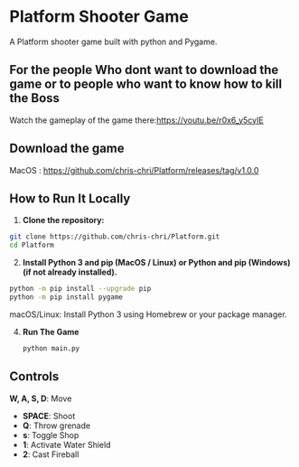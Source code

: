 # Platform Shooter Game

A Platform shooter game built with python and Pygame.
## For the people Who dont want to download the game or to people who want to know how to kill the Boss
Watch the gameplay of the game there:https://youtu.be/r0x6_y5cyIE

## Download the game 
MacOS : https://github.com/chris-chri/Platform/releases/tag/v1.0.0
## How to Run It Locally

1. **Clone the repository:**
```sh
git clone https://github.com/chris-chri/Platform.git
cd Platform
```

2. **Install Python 3 and pip (MacOS / Linux) or Python and pip (Windows) (if not already installed).**
 ```sh
python -m pip install --upgrade pip
python -m pip install pygame
```
macOS/Linux: Install Python 3 using Homebrew or your package manager.

4. **Run The Game**
   ```sh
   python main.py
   ```
## Controls 
**W, A, S, D**: Move
- **SPACE**: Shoot
- **Q**: Throw grenade
- **s**: Toggle Shop
- **1**: Activate Water Shield
- **2**: Cast Fireball
